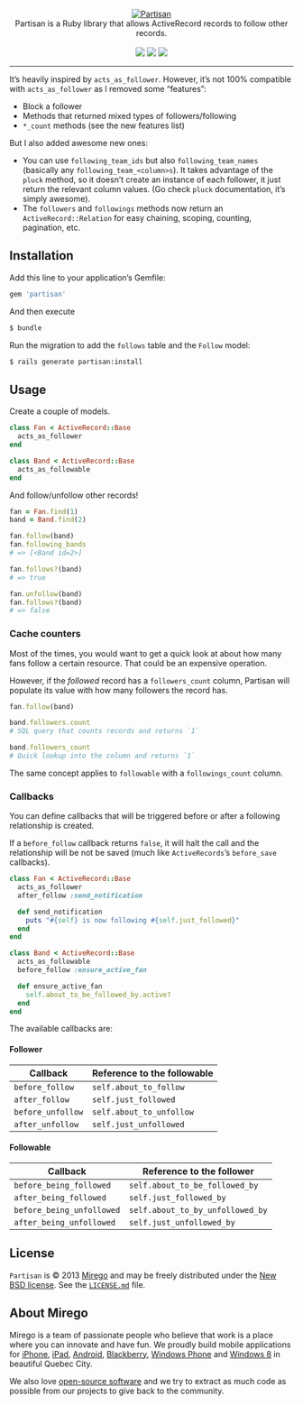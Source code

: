 <p align="center">
  <a href="https://github.com/mirego/partisan">
    <img src="http://i.imgur.com/npOjnF2.png" alt="Partisan" />
  </a>
  <br />
  Partisan is a Ruby library that allows ActiveRecord records to follow other records.
  <br /><br />
  <a href="https://rubygems.org/gems/partisan"><img src="https://badge.fury.io/rb/partisan.png" /></a>
  <a href="https://codeclimate.com/github/mirego/partisan"><img src="https://codeclimate.com/github/mirego/partisan.png" /></a>
  <a href="https://travis-ci.org/mirego/partisan"><img src="https://travis-ci.org/mirego/partisan.png?branch=master" /></a>
</p>

---

It’s heavily inspired by `acts_as_follower`. However, it’s not 100% compatible with `acts_as_follower` as I removed some “features”:

* Block a follower
* Methods that returned mixed types of followers/following
* `*_count` methods (see the new features list)

But I also added awesome new ones:

* You can use `following_team_ids` but also `following_team_names` (basically any `following_team_<column>s`). It takes advantage of the `pluck` method, so it doesn’t create an instance of each follower, it just return the relevant column values. (Go check `pluck` documentation, it’s simply awesome).
* The `followers` and `followings` methods now return an `ActiveRecord::Relation` for easy chaining, scoping, counting, pagination, etc.

## Installation

Add this line to your application’s Gemfile:

```ruby
gem 'partisan'
```

And then execute

```bash
$ bundle
```

Run the migration to add the `follows` table and the `Follow` model:

```bash
$ rails generate partisan:install
```

## Usage

Create a couple of models.

```ruby
class Fan < ActiveRecord::Base
  acts_as_follower
end

class Band < ActiveRecord::Base
  acts_as_followable
end
```

And follow/unfollow other records!

```ruby
fan = Fan.find(1)
band = Band.find(2)

fan.follow(band)
fan.following_bands
# => [<Band id=2>]

fan.follows?(band)
# => true

fan.unfollow(band)
fan.follows?(band)
# => false
```

### Cache counters

Most of the times, you would want to get a quick look at about how many fans follow a certain resource. That could be an expensive operation.

However, if the *followed* record has a `followers_count` column, Partisan will populate its value with how many followers the record has.

```ruby
fan.follow(band)

band.followers.count
# SQL query that counts records and returns `1`

band.followers_count
# Quick lookup into the column and returns `1`
```

The same concept applies to `followable` with a `followings_count` column.

### Callbacks

You can define callbacks that will be triggered before or after a following relationship is created.

If a `before_follow` callback returns `false`, it will halt the call and the relationship will be not be saved (much like `ActiveRecords`’s `before_save` callbacks).

```ruby
class Fan < ActiveRecord::Base
  acts_as_follower
  after_follow :send_notification

  def send_notification
    puts "#{self} is now following #{self.just_followed}"
  end
end

class Band < ActiveRecord::Base
  acts_as_followable
  before_follow :ensure_active_fan

  def ensure_active_fan
    self.about_to_be_followed_by.active?
  end
end
```

The available callbacks are:

#### Follower

| Callback          | Reference to the followable |
| ------------------|-----------------------------|
| `before_follow`   | `self.about_to_follow`      |
| `after_follow`    | `self.just_followed`        |
| `before_unfollow` | `self.about_to_unfollow`    |
| `after_unfollow`  | `self.just_unfollowed`      |

#### Followable

| Callback                  | Reference to the follower        |
| --------------------------|----------------------------------|
| `before_being_followed`   | `self.about_to_be_followed_by`   |
| `after_being_followed`    | `self.just_followed_by`          |
| `before_being_unfollowed` | `self.about_to_by_unfollowed_by` |
| `after_being_unfollowed`  | `self.just_unfollowed_by`        |

## License

`Partisan` is © 2013 [Mirego](http://www.mirego.com) and may be freely distributed under the [New BSD license](http://opensource.org/licenses/BSD-3-Clause).  See the [`LICENSE.md`](https://github.com/mirego/partisan/blob/master/LICENSE.md) file.

## About Mirego

Mirego is a team of passionate people who believe that work is a place where you can innovate and have fun. We proudly build mobile applications for [iPhone](http://mirego.com/en/iphone-app-development/ "iPhone application development"), [iPad](http://mirego.com/en/ipad-app-development/ "iPad application development"), [Android](http://mirego.com/en/android-app-development/ "Android application development"), [Blackberry](http://mirego.com/en/blackberry-app-development/ "Blackberry application development"), [Windows Phone](http://mirego.com/en/windows-phone-app-development/ "Windows Phone application development") and [Windows 8](http://mirego.com/en/windows-8-app-development/ "Windows 8 application development") in beautiful Quebec City.

We also love [open-source software](http://open.mirego.com/) and we try to extract as much code as possible from our projects to give back to the community.
